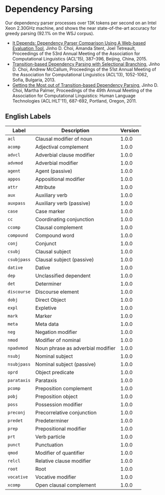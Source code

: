 # Dependency Parsing

Our dependency parser processes over 13K tokens per second on an Intel Xeon 2.30GHz machine, and shows the near state-of-the-art accuracy for greedy parsing (92.1% on the WSJ corpus).

* [It Depends: Dependency Parser Comparison Using A Web-based Evaluation Tool](http://www.aclweb.org/anthology/P15-1038.pdf), Jinho D. Choi, Amanda Stent, Joel Tetreault, Proceedings of the 53rd Annual Meeting of the Association for Computational Linguistics (ACL'15), 387–396, Beijing, China, 2015.
* [Transition-based Dependency Parsing with Selectional Branching](http://aclweb.org/anthology/P/P13/P13-1104.pdf), Jinho D. Choi, Andrew McCallum, Proceedings of the 51st Annual Meeting of the Association for Computational Linguistics (ACL'13), 1052-1062, Sofia, Bulgaria, 2013.
* [Getting the Most out of Transition-based Dependency Parsing](http://aclweb.org/anthology-new/P/P11/P11-2121.pdf), Jinho D. Choi, Martha Palmer, Proceedings of the 49th Annual Meeting of the Association for Computational Linguistics: Human Language Technologies (ACL:HLT'11), 687-692, Portland, Oregon, 2011.

## English Labels

| Label       | Description | Version |
| ----------- | ----------- | ------- |
| `acl`       | Clausal modifier of noun | 1.0.0 |
| `acomp`     | Adjectival complement | 1.0.0 |
| `advcl`     | Adverbial clause modifier | 1.0.0 |
| `advmod`    | Adverbial modifier | 1.0.0 |
| `agent`     | Agent (passive) | 1.0.0 |
| `appos`     | Appositional modifier | 1.0.0 |
| `attr`      | Attribute | 1.0.0 |
| `aux`       | Auxiliary verb | 1.0.0 |
| `auxpass`   | Auxiliary verb (passive) | 1.0.0 |
| `case`      | Case marker | 1.0.0 |
| `cc`        | Coordinating conjunction | 1.0.0 |
| `ccomp`     | Clausal complement | 1.0.0 |
| `compound`  | Compound word | 1.0.0 |
| `conj`      | Conjunct | 1.0.0 |
| `csubj`     | Clausal subject | 1.0.0 |
| `csubjpass` | Clausal subject (passive) | 1.0.0 |
| `dative`    | Dative | 1.0.0 |
| `dep`       | Unclassified dependent | 1.0.0 |
| `det`       | Determiner | 1.0.0 |
| `discourse` | Discourse element | 1.0.0 |
| `dobj`      | Direct Object | 1.0.0 |
| `expl`      | Expletive | 1.0.0 |
| `mark`      | Marker | 1.0.0 |
| `meta`      | Meta data | 1.0.0 |
| `neg`       | Negation modifier | 1.0.0 |
| `nmod`      | Modifier of nominal | 1.0.0 |
| `npadvmod`  | Noun phrase as adverbial modifier | 1.0.0 |
| `nsubj`     | Nominal subject | 1.0.0 |
| `nsubjpass` | Nominal subject (passive) | 1.0.0 |
| `oprd`      | Object predicate | 1.0.0 |
| `parataxis` | Parataxis | 1.0.0 |
| `pcomp`     | Preposition complement | 1.0.0 |
| `pobj`      | Preposition object | 1.0.0 |
| `poss`      | Possession modifier | 1.0.0 |
| `preconj`   | Precorrelative conjunction | 1.0.0 |
| `predet`    | Predeterminer | 1.0.0 |
| `prep`      | Prepositional modifier | 1.0.0 |
| `prt`       | Verb particle | 1.0.0 |
| `punct`     | Punctuation | 1.0.0 |
| `qmod`      | Modifier of quantifier | 1.0.0 |
| `relcl`     | Relative clause modifier | 1.0.0 |
| `root`      | Root | 1.0.0 |
| `vocative`  | Vocative modifier | 1.0.0 |
| `xcomp`     | Open clausal complement | 1.0.0 |